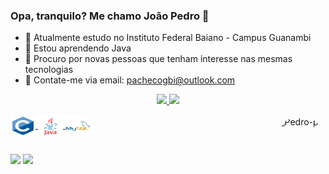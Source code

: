 ### Opa, tranquilo? Me chamo João Pedro 🤙


- 🔭 Atualmente estudo no Instituto Federal Baiano - Campus Guanambi
- 🌱 Estou aprendendo Java
- 👯 Procuro por novas pessoas que tenham interesse nas mesmas tecnologias
- 💬 Contate-me via email: pachecogbi@outlook.com

<div align="center">
  <a href="https://github.com/pachecogbi">
  <img height="180em" src="https://github-readme-stats.vercel.app/api?username=pachecogbi&show_icons=true&theme=tokyonight&include_all_commits=true&count_private=true"/>
  <img height="180em" src="https://github-readme-stats.vercel.app/api/top-langs/?username=pachecogbi&layout=compact&langs_count=7&theme=tokyonight"/>
</div>
  
<div style="display: inline_block"><br>
  <img align="center" alt="Pedro-C" height="30" width="40" src="https://github.com/devicons/devicon/blob/master/icons/c/c-original.svg">
  <img align="center" alt="Pedro-Java" height="30" width="40" src="https://github.com/devicons/devicon/blob/master/icons/java/java-original-wordmark.svg">
  <img align="center" alt="Pedro-MySQL" height="30" width="40" src="https://github.com/devicons/devicon/blob/master/icons/mysql/mysql-original-wordmark.svg">
  <img align="right" alt="Pedro-pic" height="150" style="border-radius:50px;" src="https://c.tenor.com/7LxZinFmHbEAAAAj/cute-derpy-duck.gif">
</div>
  
 ##
  
 <div>
  <a href="https://instagram.com/pedroconjota" target="_blank"><img src="https://img.shields.io/badge/-Instagram-%23E4405F?style=for-the-badge&logo=instagram&logoColor=white" target="_blank"></a>
  <a href = "mailto:pedro.estudante.gbi@gmail.com"><img src="https://img.shields.io/badge/-Gmail-%23333?style=for-the-badge&logo=gmail&logoColor=white" target="_blank"></a>
 
</div>
